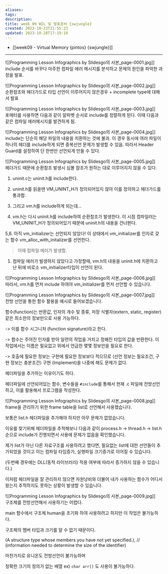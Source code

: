 ```yaml
---
aliases: 
tags: 
description:
title: week 09 WIL 및 발표준비 {swjungle}
created: 2023-10-23T21:55:23
updated: 2023-10-28T17:19:19
---
```

- [[week09 - Virtual Memory {pintos} {swjungle}]]
---
![[Programming Lesson Infographics by Slidesgo의 사본_page-0001.jpg]]  
include 순서를 바꾸다 마주한 컴파일 에러 메시지를 분석하고 문제의 원인을 파악한 과정을 발표.

![[Programming Lesson Infographics by Slidesgo의 사본_page-0002.jpg]]  
순환참조와 헤더가드로 타입 선언이 이루어지지 않은경우 + incomplete type에 대해서 발표

![[Programming Lesson Infographics by Slidesgo의 사본_page-0003.jpg]]  
포매터를 사용하면 다음과 같이 알파벳 순서로 include를 정렬하게 된다. 이때 다음과 같은 컴파일 에러메시지를 발견하게 됨.

![[Programming Lesson Infographics by Slidesgo의 사본_page-0004.jpg]]  
include는 단순히 해당 파일의 내용을 치환하는 것에 불과. 이 경우 동시에 여러 파일이 하나의 헤더를 include하게 되면 중복선언 문제가 발생할 수 있음. 따라서 Header Guard를 설정하여 단 한번만 선언되게 만들 수 있다.

![[Programming Lesson Infographics by Slidesgo의 사본_page-0005.jpg]]  
헤더가드 때문에 순환참조 발생시 심볼 참조가 원하는 대로 이루어지지 않을 수 있다.

  

1. uninit.c는 uninit.h를 include한다.

2. uninit.h를 읽을땐 VM_UNINT_H가 정의되어있지 않아 이를 정의하고 헤더가드를 통과함. 

3. 그리고 vm.h를 include하게 되는데…

4. vm.h는 다시 uninit.h를 include하여 순환참조가 발생한다. 이 시점 컴파일러는 VM_UNINIT_H가 정의되어있기 때문에 uninit.h의 내용을 건너뛴다. 

5,6. 아직 vm_initializer는 선언되지 않았다! 이 상태에서 vm_initializer를 인자로 갖는 함수 vm_alloc_with_initalizer를 선언한다.

> 이때 컴파일 에러가 발생함.

1. 컴파일 에러가 발생하지 않았다고 가정할때, vm.h의 내용을 uninit.h에 치환하고 난 뒤에 비로소 vm_initializer타입이 선언이 된다.

![[Programming Lesson Infographics by Slidesgo의 사본_page-0006.jpg]]  
따라서, vm.h를 먼저 include 하여야 vm_initializer를 먼저 선언할 수 있습니다.

![[Programming Lesson Infographics by Slidesgo의 사본_page-0007.jpg]]  
전방 선언을 통한 함수 활용을 예시로 들어보겠습니다.

함수(function)는 반환값, 인자의 개수 및 종류, 저장 식별자(extern, static, register) 같은 최소한의 정보만으로 사용 가능하다.

-> 이를 함수 시그니처 (function signature)라고 한다.

-> 함수는 주어진 인자를 받아 일련의 작업을 거치고 정해진 타입의 값을 반환한다. 이 작업에서는 이름은 필요없고 위에서 언급한 몇몇 정보만을 필요로 한다.

-> 호출에 필요한 정보는 구현에 필요한 정보보다 적으므로 (선언 정보는 필요조건, 구현 정보는 충분조건) 구현 (Implement)을 나중에 해도 문제가 없다.

  

헤더파일을 추가하는 이유이기도 하다.

헤더파일에 선언되어있는 함수, 변수들을 `#include`를 통해서 현재 .c 파일에 전방선언하고, 이를 활용해서 프로그램을 작성한다.

![[Programming Lesson Infographics by Slidesgo의 사본_page-0008.jpg]]  
frame을 관리하기 위한 frame table을 list로 선언해서 사용했습니다.

보통은 list.h 헤더파일을 추가해야 하지만 아무 문제가 없었습니다.

이유를 찾기위해 헤더파일을 추적해보니 다음과 같이 process.h -> thread.h -> list.h 순으로 include가 진행되면서 사용에 문제가 없음을 확인했습니다.

  

제가 list가 아닌 다른 자료구조를 사용하려고 했다면, 필요없는 list에 대한 선언들이 추가되었을 것이고 이는 컴파일 타임증가, 실행파일 크기증가로 이어질 수 있습니다.

(두번째 경우에는 DLL(동적 라이브러리) 적용 여부에 따라서 증가하지 않을 수 있습니다.)

  

이처럼 헤더파일을 잘 관리하지 않으면 자원낭비와 더불어 내가 사용하는 함수가 어디서 왔는지 추적하지도 못하는 상황이 발생할 수 있습니다.

![[Programming Lesson Infographics by Slidesgo의 사본_page-0009.jpg]]  
구조체를 전방선언해서 사용하기는 어렵다. 

main 함수에서 구조체 human을 초기화 하여 사용하려고 하지만 이 작업은 불가능하다.

구조체의 멤버 타입과 크기를 알 수 없기 때문이다.

(A structure type whose members you have not yet specified.), //  (information needed to determine the size of the identifier)

  

마찬가지로 유니온도 전방선언이 불가능하며

정확한 크기의 정의가 없는 배열 ex) `char arr[]` 도 사용이 불가능하다.

